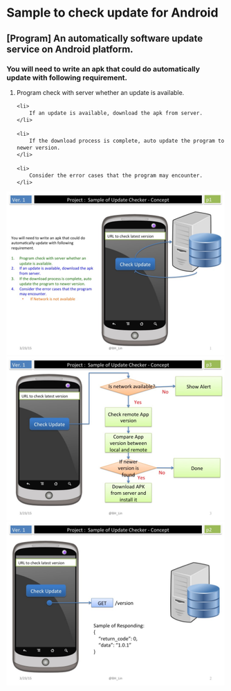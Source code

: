 
<h1>Sample to check update for Android</h1>
<h2>[Program] An automatically software update service on Android platform.</h2>

<h3>
You will need to write an apk that could do automatically update with following requirement.
</h3>

<ol>
    <li>
        Program check with server whether an update is available.
    </li>
    
    <li>
        If an update is available, download the apk from server.
    </li>

    <li>
        If the download process is complete, auto update the program to newer version.
    </li>
    
    <li>
        Consider the error cases that the program may encounter.
    </li>
</ol>

<img src="pictures/Slide1.jpg">
<img src="pictures/Slide3.jpg">
<img src="pictures/Slide2.jpg">